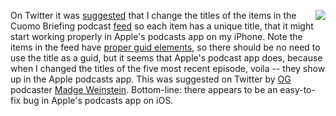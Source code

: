 <img src="http://scripting.com/images/2020/04/30/voila.png" border="0" align="right">On Twitter it was <a href="https://twitter.com/bloatedlesbian/status/1255697398485180418">suggested</a> that I change the titles of the items in the Cuomo Briefing podcast <a href="http://xmlviewer.scripting.com/?url=http://scripting.com/cuomo/rss.xml">feed</a> so each item has a unique title, that it might start working properly in Apple's podcasts app on my iPhone. Note the items in the feed have <a href="http://scripting.com/images/2020/04/30/feedHasGuidsAsYouCanSee.png">proper guid elements</a>, so there should be no need to use the title as a guid, but it seems that Apple's podcast app does, because when I changed the titles of the five most recent episode, voila -- they show up in the Apple podcasts app. This was suggested on Twitter by <a href="https://www.dictionary.com/e/slang/og/">OG</a> podcaster <a href="https://twitter.com/bloatedlesbian/status/1255697398485180418">Madge Weinstein</a>. Bottom-line: there appears to be an easy-to-fix bug in Apple's podcasts app on iOS.
